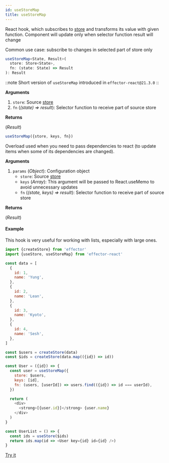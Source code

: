 ```yaml
---
id: useStoreMap
title: useStoreMap
---
```


React hook, which subscribes to [store](../effector/Store.md) and transforms its value with given function. Component will update only when selector function result will change

Common use case: subscribe to changes in selected part of store only

```ts
useStoreMap<State, Result>(
  store: Store<State>,
  fn: (state: State) => Result
): Result
```
::note
Short version of `useStoreMap` introduced in `effector-react@21.3.0`
::

**Arguments**

1. `store`: Source [store](../effector/Store.md)
2. `fn` (_(state) => result_): Selector function to receive part of source store

**Returns**

(_Result_)


```ts
useStoreMap({store, keys, fn})
```

Overload used when you need to pass dependencies to react (to update items when some of its dependencies are changed).

**Arguments**

1. `params` (_Object_): Configuration object
   - `store`: Source [store](../effector/Store.md)
   - `keys` (_Array_): This argument will be passed to React.useMemo to avoid unnecessary updates
   - `fn` (_(state, keys) => result_): Selector function to receive part of source store

**Returns**

(_Result_)

#### Example

This hook is very useful for working with lists, especially with large ones.

```js
import {createStore} from 'effector'
import {useStore, useStoreMap} from 'effector-react'

const data = [
  {
    id: 1,
    name: 'Yung',
  },
  {
    id: 2,
    name: 'Lean',
  },
  {
    id: 3,
    name: 'Kyoto',
  },
  {
    id: 4,
    name: 'Sesh',
  },
]

const $users = createStore(data)
const $ids = createStore(data.map(({id}) => id))

const User = ({id}) => {
  const user = useStoreMap({
    store: $users,
    keys: [id],
    fn: (users, [userId]) => users.find(({id}) => id === userId),
  })

  return (
    <div>
      <strong>[{user.id}]</strong> {user.name}
    </div>
  )
}

const UserList = () => {
  const ids = useStore($ids)
  return ids.map(id => <User key={id} id={id} />)
}
```

[Try it](https://share.effector.dev/cAZWHCit)
